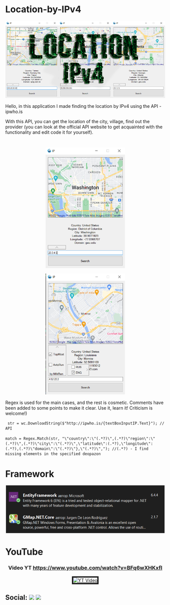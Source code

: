 # Location-by-IPv4
<p align="center">
<img src="https://github.com/MilkRen/Location-by-IPv4/blob/master/Ip/Logo.png?raw=true"></p>
Hello, in this application I made finding the location by IPv4 using the API - ipwho.is

 With this API, you can get the location of the city, village, find out the provider (you can look at the official API website to get acquainted with the functionality and edit code it for yourself).

#

<p align="center">
<img src="https://raw.githubusercontent.com/MilkRen/Location-by-IPv4/master/img_github/Screenshot1.png" width=250 height=380></p>

<p align="center">
<img src="https://raw.githubusercontent.com/MilkRen/Location-by-IPv4/master/img_github/Screenshot2.png" width=250 height=380></p>


Regex is used for the main cases, and the rest is cosmetic. Comments have been added to some points to make it clear. 
Use it, learn it! Criticism is welcome!)

```text
 str = wc.DownloadString($"http://ipwho.is/{textBoxInputIP.Text}"); // API
            
match = Regex.Match(str, "\"country\":\"(.*?)\",(.*?)\"region\":\"(.*?)\",(.*?)\"city\":\"(.*?)\",\"latitude\":(.*?),\"longitude\":(.*?),(.*?)\"domain\":\"(.*?)\"},\"(.*?)\","); //(.*?) - I find missing elements in the specified deopazon

```

# Framework
<p align="center">
<img src="https://raw.githubusercontent.com/MilkRen/Location-by-IPv4/master/img_github/Screenshot3.png" width=500 height=150></p>

#  YouTube 

### <p align="center">Video YT https://www.youtube.com/watch?v=BFq6wXHKxfI </p>

<p align="center">
<a href="https://www.youtube.com/watch?v=BFq6wXHKxfI" target="_blank"><img src="https://img.youtube.com/vi/BFq6wXHKxfI/0.jpg" 
alt="YT Video" width="240" height="180" border="4" /></a> 
</p>

## Social: [![](https://img.shields.io/badge/YouTube-090909??style=for-the-badge&logo=youtube&logoColor=FF0000)](https://www.youtube.com/channel/UCB_7Js6N4JMTnhu9gshcZQw) [![](https://img.shields.io/badge/telegram-090909??style=for-the-badge&logo=telegram&)](https://t.me/MilkRen)